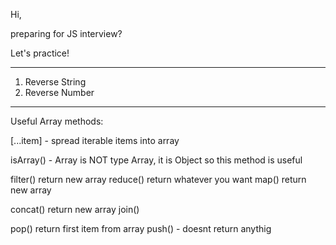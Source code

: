 Hi,

preparing for JS interview?

Let's practice!

--------------------------------------

1. Reverse String
2. Reverse Number

--------------------------------------
 Useful Array methods:

 [...item] - spread iterable items into array

 isArray() - Array is NOT type Array, it is Object so this method is useful

 filter() return new array
 reduce() return whatever you want
 map() return new array

 concat() return new array
 join()

 pop() return first item from array
 push() - doesnt return anythig
